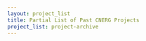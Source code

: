```yaml
---
layout: project_list
title: Partial List of Past CNERG Projects
project_list: project-archive
---
```

